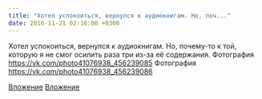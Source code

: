 ```yaml
---
title: "Хотел успокоиться, вернулся к аудиокнигам. Но, поч..."
date: 2016-11-21 02:16:00 +0300
---
```


Хотел успокоиться, вернулся к аудиокнигам. Но, почему-то к той, которую я не смог осилить раза три из-за её содержания.
Фотография
https://vk.com/photo41076938_456239085
Фотография
https://vk.com/photo41076938_456239086

[Вложение](https://vk.com/photo41076938_456239085)
[Вложение](https://vk.com/photo41076938_456239086)
